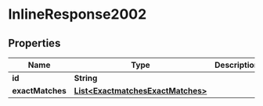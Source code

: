 
# InlineResponse2002

## Properties
Name | Type | Description | Notes
------------ | ------------- | ------------- | -------------
**id** | **String** |  |  [optional]
**exactMatches** | [**List&lt;ExactmatchesExactMatches&gt;**](ExactmatchesExactMatches.md) |  |  [optional]



